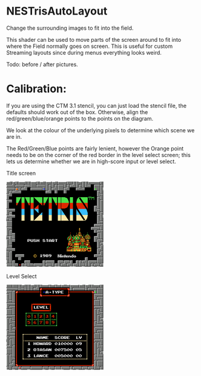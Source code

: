 # NESTrisAutoLayout
Change the surrounding images to fit into the field.


This shader can be used to move parts of the screen around to fit into where the Field normally goes on screen.
This is useful for custom Streaming layouts since during menus everything looks weird.

Todo: before / after pictures.


# Calibration:

If you are using the CTM 3.1 stencil, you can just load the stencil file, the defaults should work out of the box.
Otherwise, align the red/green/blue/orange points to the points on the diagram. 

We look at the colour of the underlying pixels to determine which scene we are in. 

The Red/Green/Blue points are fairly lenient, however the Orange point needs to be on the corner
of the red border in the level select screen; this lets us determine whether we are in high-score input or level select.

Title screen

![one](https://raw.githubusercontent.com/alex-ong/NESTrisAutoLayout/master/Markers.png)


Level Select


![two](https://raw.githubusercontent.com/alex-ong/NESTrisAutoLayout/master/markers2.png)
